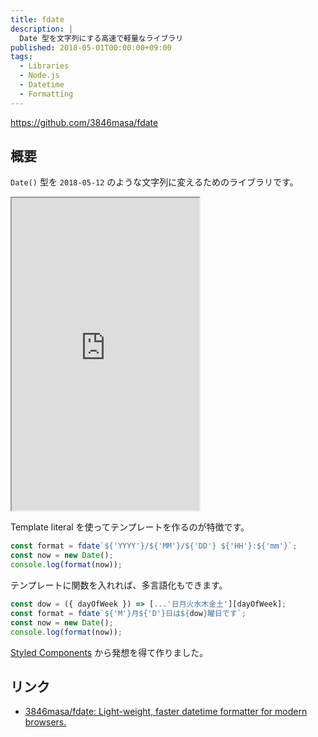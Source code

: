 ```yaml
---
title: fdate
description: |
  Date 型を文字列にする高速で軽量なライブラリ
published: 2018-05-01T00:00:00+09:00
tags:
  - Libraries
  - Node.js
  - Datetime
  - Formatting
---
```


https://github.com/3846masa/fdate

## 概要

`Date()` 型を `2018-05-12` のような文字列に変えるためのライブラリです。

<iframe data-aspect="none" height="500" src="https://jsfiddle.net/3846masa/qmy704wL/3/embedded/result/dark/"></iframe>

Template literal を使ってテンプレートを作るのが特徴です。

```js
const format = fdate`${'YYYY'}/${'MM'}/${'DD'} ${'HH'}:${'mm'}`;
const now = new Date();
console.log(format(now));
```

テンプレートに関数を入れれば、多言語化もできます。

```js
const dow = ({ dayOfWeek }) => [...'日月火水木金土'][dayOfWeek];
const format = fdate`${'M'}月${'D'}日は${dow}曜日です`;
const now = new Date();
console.log(format(now));
```

[Styled Components](http://styled-components.com) から発想を得て作りました。

## リンク

- [3846masa/fdate: Light-weight, faster datetime formatter for modern browsers.](https://github.com/3846masa/fdate)
